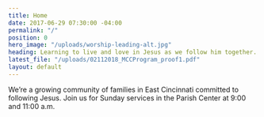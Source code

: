 ```yaml
---
title: Home
date: 2017-06-29 07:30:00 -04:00
permalink: "/"
position: 0
hero_image: "/uploads/worship-leading-alt.jpg"
heading: Learning to live and love in Jesus as we follow him together.
latest_file: "/uploads/02112018_MCCProgram_proof1.pdf"
layout: default
---
```


We’re a growing community of families in East Cincinnati committed to following Jesus. Join us for Sunday services in the Parish Center at 9:00 and 11:00 a.m.